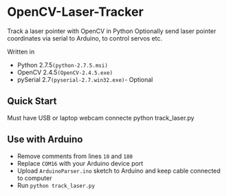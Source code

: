 # OpenCV-Laser-Tracker
Track a laser pointer with OpenCV in Python 
Optionally send laser pointer coordinates via serial to Arduino, to control servos etc.

Written in 
* Python 2.7.5```(python-2.7.5.msi)```
* OpenCV 2.4.5```(OpenCV-2.4.5.exe)```
* pySerial 2.7```(pyserial-2.7.win32.exe)```- Optional

## Quick Start
Must have USB or laptop webcam connecte
    python track_laser.py

## Use with Arduino
* Remove comments from lines ```10``` and ```180```
* Replace ```COM16``` with your Arduino device port
* Upload ```ArduinoParser.ino``` sketch to Arduino and keep cable connected to computer
* Run ```python track_laser.py```
